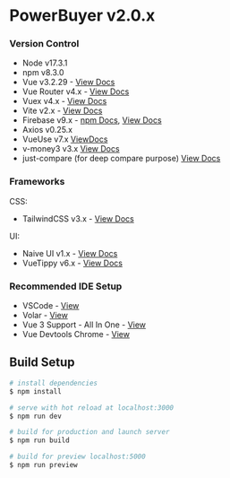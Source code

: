 # PowerBuyer v2.0.x

### Version Control

- Node v17.3.1
- npm v8.3.0
- Vue v3.2.29 - [View Docs](https://v3.vuejs.org/)
- Vue Router v4.x - [View Docs](https://next.router.vuejs.org/)
- Vuex v4.x - [View Docs](https://next.vuex.vuejs.org/)
- Vite v2.x - [View Docs](https://vitejs.dev/)
- Firebase v9.x - [npm Docs](https://www.npmjs.com/package/firebase), [View Docs](https://firebase.google.com/docs/build)
- Axios v0.25.x
- VueUse v7.x [ViewDocs](https://vueuse.org/)
- v-money3 v3.x [View Docs](https://github.com/jonathanpmartins/v-money3)
- just-compare (for deep compare purpose) [View Docs](https://github.com/angus-c/just#just-compare)

### Frameworks

CSS:
- TailwindCSS v3.x - [View Docs](https://tailwindcss.com/docs/installation)

UI:
- Naive UI v1.x - [View Docs](https://www.naiveui.com/en-US/os-theme)
- VueTippy v6.x - [View Docs](https://vue-tippy.netlify.app/)

### Recommended IDE Setup

- VSCode - [View](https://code.visualstudio.com/)
- Volar - [View](https://marketplace.visualstudio.com/items?itemName=johnsoncodehk.volar)
- Vue 3 Support - All In One - [View](https://marketplace.visualstudio.com/items?itemName=Wscats.vue)
- Vue Devtools Chrome - [View](https://chrome.google.com/webstore/detail/vuejs-devtools/ljjemllljcmogpfapbkkighbhhppjdbg?hl=en)

## Build Setup

```bash
# install dependencies
$ npm install

# serve with hot reload at localhost:3000
$ npm run dev

# build for production and launch server
$ npm run build

# build for preview localhost:5000
$ npm run preview

```
